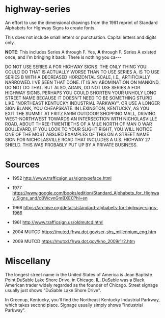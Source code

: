 # highway-series

An effort to use the dimensional drawings from the 1961 reprint of
Standard Alphabets for Highway Signs to create fonts.

This does not include small letters or punctuation.  Capital letters
and digits only.

**NOTE**: This includes Series A through F.  Yes, **A** through F.
Series A existed once, and I'm bringing it back.  There is nothing you
ca---

DO NOT USE SERIES A FOR HIGHWAY SIGNS.  THE ONLY THING YOU COULD DO
THAT IS ACTUALLY WORSE THAN TO USE SERIES A, IS TO USE SERIES B WITH A
DECREASED HORIZONTAL SCALE, I.E., ARTIFICIALLY NARROWED.  I'VE SEEN
THAT DONE.  IT IS AN ABOMINATION ON MANKIND.  DO NOT DO THAT.  BUT
ALSO, AGAIN, DO NOT USE SERIES A FOR HIGHWAY SIGNS.  PERHAPS YOU COULD
SHORTEN YOUR UNHOLY LONG STREET NAME BECAUSE IT DOESN'T NEED TO BE
SOMETHING STUPID LIKE "NORTHEAST KENTUCKY INDUSTRIAL PARKWAY".  OR USE
A LONGER SIGN BLANK, YOU CHEAPSKATE.  IN LEXINGTON, KENTUCKY, AS YOU
EXIT THE SUMMIT AT FRITZ FARM OUTDOOR SHOPPING MALL, DRIVING
WEST-NORTHWEST TOWARDS AN INTERSECTION WITH NICHOLASVILLE ROAD, ABOUT
THREE-TWENTIETHS OF A MILE NORTH OF MAN O WAR BOULEVARD, IF YOU LOOK
TO YOUR SLIGHT RIGHT, YOU WILL NOTICE ONE OF THE MOST ABSURD EXAMPLES
OF THIS ON A STREET NAME SIGN FOR NICHOLASVILLE ROAD THAT INCLUDES A
U.S. HIGHWAY 27 SHIELD.  THIS WAS PROBABLY PUT UP BY A PRIVATE
BUSINESS.

# Sources

-   1952 http://www.trafficsign.us/signtypeface.html

-   1977 https://www.google.com/books/edition/Standard_Alphabets_for_Highway_Signs_and/cBWcvnGmBXEC?hl=en

-   1966 https://archive.org/details/standard-alphabets-for-highway-signs-1966

-   1961 http://www.trafficsign.us/oldmutcd.html

-   2004 MUTCD https://mutcd.fhwa.dot.gov/ser-shs_millennium_eng.htm

-   2009 MUTCD https://mutcd.fhwa.dot.gov/kno_2009r1r2.htm

# Miscellany

The longest street name in the United States of America is Jean
Baptiste Point DuSable Lake Shore Drive, in Chicago, IL.  DuSable was
a Black American trader widely regarded as the founder of Chicago.
Street signage usually just shows "DuSable Lake Shore Drive".

In Greenup, Kentucky, you'll find the Northeast Kentucky Industrial
Parkway, which takes second place.  Signage usually simply shows
"Industrial Parkway".
